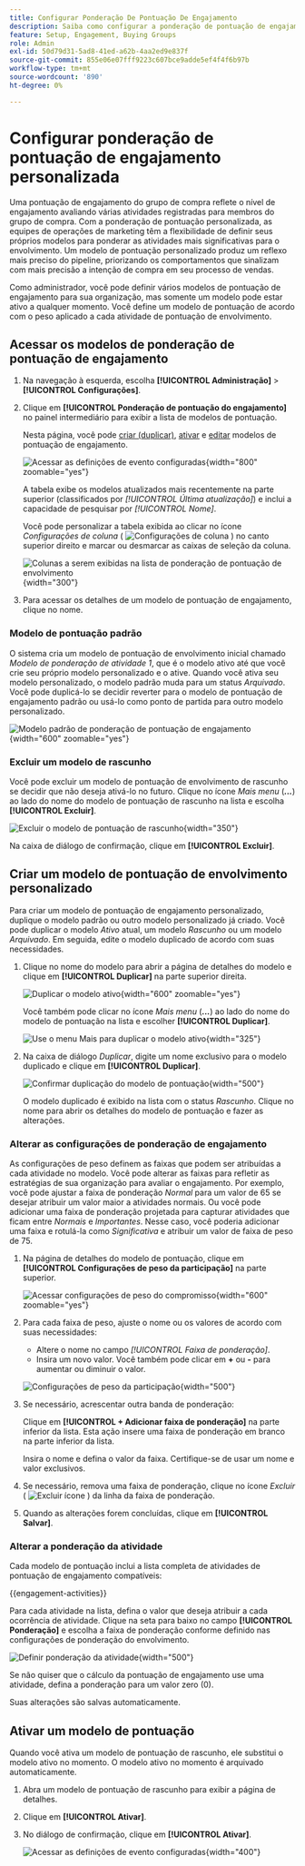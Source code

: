 ```yaml
---
title: Configurar Ponderação De Pontuação De Engajamento
description: Saiba como configurar a ponderação de pontuação de engajamento personalizada para refletir a lógica de pontuação que se alinha às suas estratégias comerciais.
feature: Setup, Engagement, Buying Groups
role: Admin
exl-id: 50d79d31-5ad8-41ed-a62b-4aa2ed9e837f
source-git-commit: 855e06e07fff9223c607bce9adde5ef4f4f6b97b
workflow-type: tm+mt
source-wordcount: '890'
ht-degree: 0%

---
```


# Configurar ponderação de pontuação de engajamento personalizada

Uma pontuação de engajamento do grupo de compra reflete o nível de engajamento avaliando várias atividades registradas para membros do grupo de compra. Com a ponderação de pontuação personalizada, as equipes de operações de marketing têm a flexibilidade de definir seus próprios modelos para ponderar as atividades mais significativas para o envolvimento. Um modelo de pontuação personalizado produz um reflexo mais preciso do pipeline, priorizando os comportamentos que sinalizam com mais precisão a intenção de compra em seu processo de vendas.

Como administrador, você pode definir vários modelos de pontuação de engajamento para sua organização, mas somente um modelo pode estar ativo a qualquer momento. Você define um modelo de pontuação de acordo com o peso aplicado a cada atividade de pontuação de envolvimento.

## Acessar os modelos de ponderação de pontuação de engajamento

1. Na navegação à esquerda, escolha **[!UICONTROL Administração]** > **[!UICONTROL Configurações]**.

1. Clique em **[!UICONTROL Ponderação de pontuação do engajamento]** no painel intermediário para exibir a lista de modelos de pontuação.

   Nesta página, você pode [criar (duplicar)](#create-an-engagement-score-model), [ativar](#activate-a-score-model) e [editar](#change-the-engagement-weighting-settings) modelos de pontuação de engajamento.

   ![Acessar as definições de evento configuradas](./assets/configuration-engagement-scoring-list.png){width="800" zoomable="yes"}

   A tabela exibe os modelos atualizados mais recentemente na parte superior (classificados por _[!UICONTROL Última atualização]_) e inclui a capacidade de pesquisar por _[!UICONTROL Nome]_.

   Você pode personalizar a tabela exibida ao clicar no ícone _Configurações de coluna_ ( ![Configurações de coluna](../assets/do-not-localize/icon-column-settings.svg) ) no canto superior direito e marcar ou desmarcar as caixas de seleção da coluna.

   ![Colunas a serem exibidas na lista de ponderação de pontuação de envolvimento](./assets/configuration-engagement-scoring-list-columns.png){width="300"}

1. Para acessar os detalhes de um modelo de pontuação de engajamento, clique no nome.

### Modelo de pontuação padrão

O sistema cria um modelo de pontuação de envolvimento inicial chamado _Modelo de ponderação de atividade 1_, que é o modelo ativo até que você crie seu próprio modelo personalizado e o ative. Quando você ativa seu modelo personalizado, o modelo padrão muda para um status _Arquivado_. Você pode duplicá-lo se decidir reverter para o modelo de pontuação de engajamento padrão ou usá-lo como ponto de partida para outro modelo personalizado.

![Modelo padrão de ponderação de pontuação de engajamento](./assets/configuration-engagement-scoring-model-default.png){width="600" zoomable="yes"}

### Excluir um modelo de rascunho

Você pode excluir um modelo de pontuação de envolvimento de rascunho se decidir que não deseja ativá-lo no futuro. Clique no ícone _Mais menu_ (***...***) ao lado do nome do modelo de pontuação de rascunho na lista e escolha **[!UICONTROL Excluir]**.

![Excluir o modelo de pontuação de rascunho](./assets/configuration-engagement-scoring-model-more-delete.png){width="350"}

Na caixa de diálogo de confirmação, clique em **[!UICONTROL Excluir]**.

## Criar um modelo de pontuação de envolvimento personalizado

Para criar um modelo de pontuação de engajamento personalizado, duplique o modelo padrão ou outro modelo personalizado já criado. Você pode duplicar o modelo _Ativo_ atual, um modelo _Rascunho_ ou um modelo _Arquivado_. Em seguida, edite o modelo duplicado de acordo com suas necessidades.

1. Clique no nome do modelo para abrir a página de detalhes do modelo e clique em **[!UICONTROL Duplicar]** na parte superior direita.

   ![Duplicar o modelo ativo](./assets/configuration-engagement-scoring-model-duplicate.png){width="600" zoomable="yes"}

   Você também pode clicar no ícone _Mais menu_ (***...***) ao lado do nome do modelo de pontuação na lista e escolher **[!UICONTROL Duplicar]**.

   ![Use o menu Mais para duplicar o modelo ativo](./assets/configuration-engagement-scoring-model-more-duplicate.png){width="325"}

1. Na caixa de diálogo _Duplicar_, digite um nome exclusivo para o modelo duplicado e clique em **[!UICONTROL Duplicar]**.

   ![Confirmar duplicação do modelo de pontuação](./assets/configuration-engagement-scoring-model-duplicate-dialog.png){width="500"}

   O modelo duplicado é exibido na lista com o status _Rascunho_. Clique no nome para abrir os detalhes do modelo de pontuação e fazer as alterações.

### Alterar as configurações de ponderação de engajamento

As configurações de peso definem as faixas que podem ser atribuídas a cada atividade no modelo. Você pode alterar as faixas para refletir as estratégias de sua organização para avaliar o engajamento. Por exemplo, você pode ajustar a faixa de ponderação _Normal_ para um valor de 65 se desejar atribuir um valor maior a atividades normais. Ou você pode adicionar uma faixa de ponderação projetada para capturar atividades que ficam entre _Normais_ e _Importantes_. Nesse caso, você poderia adicionar uma faixa e rotulá-la como _Significativa_ e atribuir um valor de faixa de peso de 75.

1. Na página de detalhes do modelo de pontuação, clique em **[!UICONTROL Configurações de peso da participação]** na parte superior.

   ![Acessar configurações de peso do compromisso](./assets/configuration-engagement-scoring-model-weight-settings-button.png){width="600" zoomable="yes"}

1. Para cada faixa de peso, ajuste o nome ou os valores de acordo com suas necessidades:

   * Altere o nome no campo _[!UICONTROL Faixa de ponderação]_.
   * Insira um novo valor. Você também pode clicar em **&plus;** ou **-** para aumentar ou diminuir o valor.

   ![Configurações de peso da participação](./assets/configuration-engagement-scoring-model-weight-settings.png){width="500"}

1. Se necessário, acrescentar outra banda de ponderação:

   Clique em **[!UICONTROL + Adicionar faixa de ponderação]** na parte inferior da lista. Esta ação insere uma faixa de ponderação em branco na parte inferior da lista.

   Insira o nome e defina o valor da faixa. Certifique-se de usar um nome e valor exclusivos.

1. Se necessário, remova uma faixa de ponderação, clique no ícone _Excluir_ ( ![Excluir ícone](../assets/do-not-localize/icon-delete-outline.svg) ) da linha da faixa de ponderação.

1. Quando as alterações forem concluídas, clique em **[!UICONTROL Salvar]**.

### Alterar a ponderação da atividade

Cada modelo de pontuação inclui a lista completa de atividades de pontuação de engajamento compatíveis:

{{engagement-activities}}

Para cada atividade na lista, defina o valor que deseja atribuir a cada ocorrência de atividade. Clique na seta para baixo no campo **[!UICONTROL Ponderação]** e escolha a faixa de ponderação conforme definido nas configurações de ponderação do envolvimento.

![Definir ponderação da atividade](./assets/configuration-engagement-scoring-model-set-activity-weighting.png){width="500"}

Se não quiser que o cálculo da pontuação de engajamento use uma atividade, defina a ponderação para um valor zero (0).

Suas alterações são salvas automaticamente.

## Ativar um modelo de pontuação

Quando você ativa um modelo de pontuação de rascunho, ele substitui o modelo ativo no momento. O modelo ativo no momento é arquivado automaticamente.

1. Abra um modelo de pontuação de rascunho para exibir a página de detalhes.

1. Clique em **[!UICONTROL Ativar]**.

1. No diálogo de confirmação, clique em **[!UICONTROL Ativar]**.

   ![Acessar as definições de evento configuradas](./assets/configuration-engagement-scoring-activate-dialog.png){width="400"}
